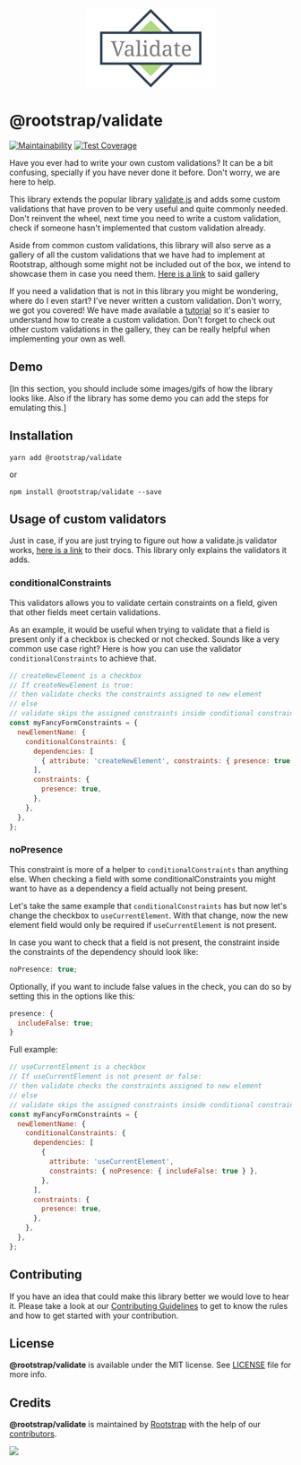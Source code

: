 <p align="center"><img src="resources/logo.png" /></p>

# @rootstrap/validate

[![Maintainability](https://api.codeclimate.com/v1/badges/df7ee2a5e9f30beb93ab/maintainability)](https://codeclimate.com/github/rootstrap/validate/maintainability) [![Test Coverage](https://api.codeclimate.com/v1/badges/a878b4be647cd2a9582c/test_coverage)](https://codeclimate.com/github/rootstrap/validate/test_coverage)

Have you ever had to write your own custom validations? It can be a bit confusing, specially if you have never done it before. Don't worry, we are here to help.

This library extends the popular library [validate.js](https://validatejs.org) and adds some custom validations that have proven to be very useful and quite commonly needed. Don't reinvent the wheel, next time you need to write a custom validation, check if someone hasn't implemented that custom validation already.

Aside from common custom validations, this library will also serve as a gallery of all the custom validations that we have had to implement at Rootstrap, although some might not be included out of the box, we intend to showcase them in case you need them. [Here is a link]() to said gallery

If you need a validation that is not in this library you might be wondering, where do I even start? I've never written a custom validation. Don't worry, we got you covered! We have made available a [tutorial]() so it's easier to understand how to create a custom validation. Don't forget to check out other custom validations in the gallery, they can be really helpful when implementing your own as well.

## Demo

[In this section, you should include some images/gifs of how the library looks like.
Also if the library has some demo you can add the steps for emulating this.]

## Installation

```
yarn add @rootstrap/validate
```

or

```
npm install @rootstrap/validate --save
```

## Usage of custom validators

Just in case, if you are just trying to figure out how a validate.js validator works, [here is a link](https://validatejs.org/) to their docs. This library only explains the validators it adds.

### conditionalConstraints

This validators allows you to validate certain constraints on a field, given that other fields meet certain validations.

As an example, it would be useful when trying to validate that a field is present only if a checkbox is checked or not checked. Sounds like a very common use case right? Here is how you can use the validator `conditionalConstraints` to achieve that.

```js
// createNewElement is a checkbox
// If createNewElement is true:
// then validate checks the constraints assigned to new element
// else
// validate skips the assigned constraints inside conditional constraints.
const myFancyFormConstraints = {
  newElementName: {
    conditionalConstraints: {
      dependencies: [
        { attribute: 'createNewElement', constraints: { presence: true } },
      ],
      constraints: {
        presence: true,
      },
    },
  },
};
```

### noPresence

This constraint is more of a helper to `conditionalConstraints` than anything else. When checking a field with some conditionalConstraints you might want to have as a dependency a field actually not being present.

Let's take the same example that `conditionalConstraints` has but now let's change the checkbox to `useCurrentElement`. With that change, now the new element field would only be required if `useCurrentElement` is not present.

In case you want to check that a field is not present, the constraint inside the constraints of the dependency should look like:

```js
noPresence: true;
```

Optionally, if you want to include false values in the check, you can do so by setting this in the options like this:

```js
presence: {
  includeFalse: true;
}
```

Full example:

```js
// useCurrentElement is a checkbox
// If useCurrentElement is not present or false:
// then validate checks the constraints assigned to new element
// else
// validate skips the assigned constraints inside conditional constraints.
const myFancyFormConstraints = {
  newElementName: {
    conditionalConstraints: {
      dependencies: [
        {
          attribute: 'useCurrentElement',
          constraints: { noPresence: { includeFalse: true } },
        },
      ],
      constraints: {
        presence: true,
      },
    },
  },
};
```

## Contributing

If you have an idea that could make this library better we would love to hear it. Please take a look at our [Contributing Guidelines](CONTRIBUTING.md) to get to know the rules and how to get started with your contribution.

## License

**@rootstrap/validate** is available under the MIT license. See [LICENSE](LICENSE.md) file for more info.

## Credits

**@rootstrap/validate** is maintained by [Rootstrap](http://www.rootstrap.com) with the help of our [contributors](https://github.com/rootstrap/validate/contributors).

[<img src="https://s3-us-west-1.amazonaws.com/rootstrap.com/img/rs.png" width="100"/>](http://www.rootstrap.com)

